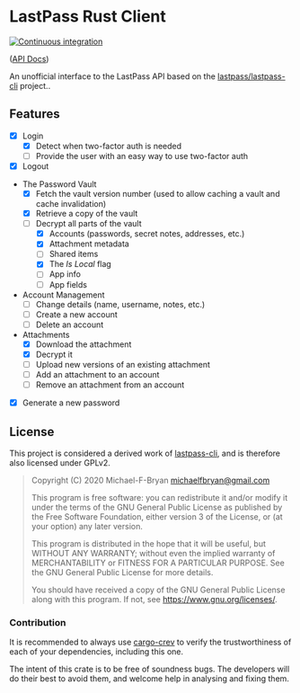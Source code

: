 # LastPass Rust Client

[![Continuous integration](https://github.com/Michael-F-Bryan/lastpass/workflows/Continuous%20integration/badge.svg?branch=master)](https://github.com/Michael-F-Bryan/lastpass/actions)

([API Docs])

An unofficial interface to the LastPass API based on the
[lastpass/lastpass-cli][upstream] project..

## Features

- [x] Login
  - [x] Detect when two-factor auth is needed
  - [ ] Provide the user with an easy way to use two-factor auth
- [x] Logout

- The Password Vault
  - [x] Fetch the vault version number (used to allow caching a vault and
        cache invalidation)
  - [x] Retrieve a copy of the vault
  - [ ] Decrypt all parts of the vault
    - [x] Accounts (passwords, secret notes, addresses, etc.)
    - [x] Attachment metadata
    - [ ] Shared items
    - [x] The *Is Local* flag
    - [ ] App info
    - [ ] App fields

- Account Management
  - [ ] Change details (name, username, notes, etc.)
  - [ ] Create a new account
  - [ ] Delete an account

- Attachments
    - [x] Download the attachment
    - [x] Decrypt it
    - [ ] Upload new versions of an existing attachment
    - [ ] Add an attachment to an account
    - [ ] Remove an attachment from an account

- [x] Generate a new password

## License

This project is considered a derived work of [lastpass-cli][upstream], and is
therefore also licensed under GPLv2.

> Copyright (C) 2020  Michael-F-Bryan <michaelfbryan@gmail.com>
>
> This program is free software: you can redistribute it and/or modify
> it under the terms of the GNU General Public License as published by
> the Free Software Foundation, either version 3 of the License, or
> (at your option) any later version.
>
> This program is distributed in the hope that it will be useful,
> but WITHOUT ANY WARRANTY; without even the implied warranty of
> MERCHANTABILITY or FITNESS FOR A PARTICULAR PURPOSE.  See the
> GNU General Public License for more details.
>
> You should have received a copy of the GNU General Public License
> along with this program.  If not, see <https://www.gnu.org/licenses/>.

### Contribution

It is recommended to always use [cargo-crev][crev] to verify the
trustworthiness of each of your dependencies, including this one.

The intent of this crate is to be free of soundness bugs. The developers will
do their best to avoid them, and welcome help in analysing and fixing them.

[API Docs]: https://michael-f-bryan.github.io/lastpass
[crev]: https://github.com/crev-dev/cargo-crev
[upstream]: https://github.com/lastpass/lastpass-cli

